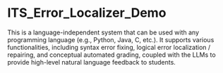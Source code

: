 # ITS_Error_Localizer_Demo
This is a language-independent system that can be used with any programming language (e.g., Python, Java, C, etc.). It supports various functionalities, including syntax error fixing, logical error localization / repairing, and conceptual automated grading, coupled with the LLMs to provide high-level natural language feedback to students.
